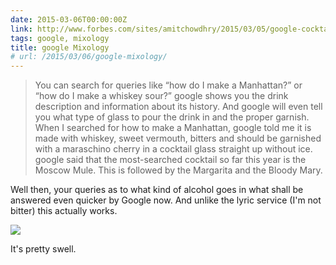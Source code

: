 ```yaml
---
date: 2015-03-06T00:00:00Z
link: http://www.forbes.com/sites/amitchowdhry/2015/03/05/google-cocktails/
tags: google, mixology
title: google Mixology
# url: /2015/03/06/google-mixology/
---
```


> You can search for queries like “how do I make a Manhattan?” or “how do I make a whiskey sour?” google shows you the drink description and information about its history. And google will even tell you what type of glass to pour the drink in and the proper garnish. When I searched for how to make a Manhattan, google told me it is made with whiskey, sweet vermouth, bitters and should be garnished with a maraschino cherry in a cocktail glass straight up without ice. google said that the most-searched cocktail so far this year is the Moscow Mule. This is followed by the Margarita and the Bloody Mary.

Well then, your queries as to what kind of alcohol goes in what shall be answered even quicker by Google now. And unlike the lyric service (I'm not bitter) this actually works.

<img src="http://puu.sh/goDhD/728c816a58.png">

It's pretty swell.